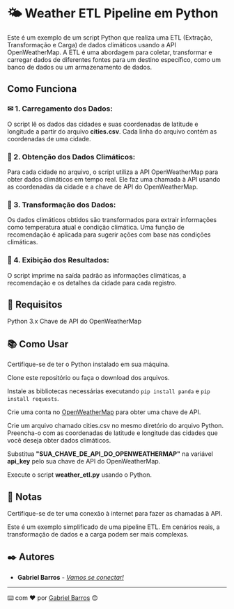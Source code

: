 # 🌤 Weather ETL Pipeline em Python
Este é um exemplo de um script Python que realiza uma ETL (Extração, Transformação e Carga) de dados climáticos usando a API OpenWeatherMap. A ETL é uma abordagem para coletar, transformar e carregar dados de diferentes fontes para um destino específico, como um banco de dados ou um armazenamento de dados.

## Como Funciona
### ✉ 1. Carregamento dos Dados: 
O script lê os dados das cidades e suas coordenadas de latitude e longitude a partir do arquivo **cities.csv**. Cada linha do arquivo contém as coordenadas de uma cidade.

### 📨 2. Obtenção dos Dados Climáticos:
 Para cada cidade no arquivo, o script utiliza a API OpenWeatherMap para obter dados climáticos em tempo real. Ele faz uma chamada à API usando as coordenadas da cidade e a chave de API do OpenWeatherMap.

### 📧 3. Transformação dos Dados: 
 Os dados climáticos obtidos são transformados para extrair informações como temperatura atual e condição climática. Uma função de recomendação é aplicada para sugerir ações com base nas condições climáticas.

### 📩 4. Exibição dos Resultados:
 O script imprime na saída padrão as informações climáticas, a recomendação e os detalhes da cidade para cada registro.

## 📌 Requisitos
Python 3.x
Chave de API do OpenWeatherMap

## 📚 Como Usar
Certifique-se de ter o Python instalado em sua máquina.

Clone este repositório ou faça o download dos arquivos.

Instale as bibliotecas necessárias executando `pip install panda` e `pip install requests`.

Crie uma conta no [OpenWeatherMap](https://openweathermap.org/)
 para obter uma chave de API.

Crie um arquivo chamado cities.csv no mesmo diretório do arquivo Python. Preencha-o com as coordenadas de latitude e longitude das cidades que você deseja obter dados climáticos.

Substitua **"SUA_CHAVE_DE_API_DO_OPENWEATHERMAP"** na variável **api_key** pelo sua chave de API do OpenWeatherMap.

Execute o script **weather_etl.py** usando o Python.



## 🚩 Notas
Certifique-se de ter uma conexão à internet para fazer as chamadas à API.

Este é um exemplo simplificado de uma pipeline ETL. Em cenários reais, a transformação de dados e a carga podem ser mais complexas.

## ✒️ Autores


- **Gabriel Barros** -  [*Vamos se conectar!*](https://github.com/gabrielsmp)
---
⌨️ com ❤️ por [Gabriel Barros](https://www.linkedin.com/in/gabrielbarrosdasilva/) 😊